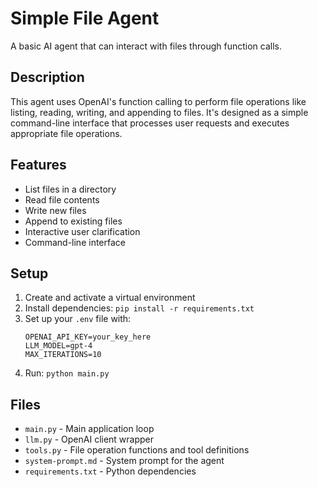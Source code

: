 # Simple File Agent

A basic AI agent that can interact with files through function calls.

## Description
This agent uses OpenAI's function calling to perform file operations like listing, reading, writing, and appending to files. It's designed as a simple command-line interface that processes user requests and executes appropriate file operations.

## Features
- List files in a directory
- Read file contents
- Write new files
- Append to existing files
- Interactive user clarification
- Command-line interface

## Setup
1. Create and activate a virtual environment
2. Install dependencies: `pip install -r requirements.txt`
3. Set up your `.env` file with:
   ```
   OPENAI_API_KEY=your_key_here
   LLM_MODEL=gpt-4
   MAX_ITERATIONS=10
   ```
4. Run: `python main.py`

## Files
- `main.py` - Main application loop
- `llm.py` - OpenAI client wrapper
- `tools.py` - File operation functions and tool definitions
- `system-prompt.md` - System prompt for the agent
- `requirements.txt` - Python dependencies